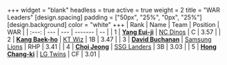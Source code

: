 +++
widget = "blank"
headless = true
active = true
weight = 2
title = "WAR Leaders"
[design.spacing]
padding = ["50px", "25%", "0px", "25%"]
[design.background]
color = "white"
+++
| Rank | Name | Team | Position | WAR |
| :---: | --- | --- | ------- | -- |
| 1 | [**Yang Eui-ji**](/players/215) | [NC Dinos](/teams/NCDinos) | C | 3.57 |
| 2 | [**Kang Baek-ho**](/players/11863) | [KT Wiz](/teams/KTWiz) | 1B | 3.47 |
| 3 | [**David Buchanan**](/players/13683) | [Samsung Lions](/teams/SamsungLions) | RHP | 3.41 |
| 4 | [**Choi Jeong**](/players/3162) | [SSG Landers](/teams/SSGLanders) | 3B | 3.03 |
| 5 | [**Hong Chang-ki**](/players/9805) | [LG Twins](/teams/LGTwins) | CF | 3.01 |
